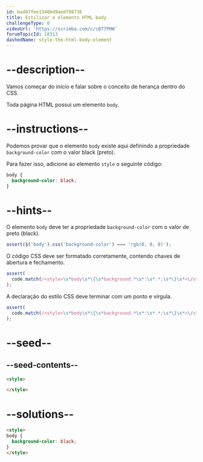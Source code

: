 ```yaml
---
id: bad87fee1348bd9aedf08736
title: Estilizar o elemento HTML body
challengeType: 0
videoUrl: 'https://scrimba.com/c/cB77PHW'
forumTopicId: 18313
dashedName: style-the-html-body-element
---
```


# --description--

Vamos começar do início e falar sobre o conceito de herança dentro do CSS.

Toda página HTML possui um elemento `body`.

# --instructions--

Podemos provar que o elemento `body` existe aqui definindo a propriedade `background-color` com o valor black (preto).

Para fazer isso, adicione ao elemento `style` o seguinte código:

```css
body {
  background-color: black;
}
```

# --hints--

O elemento `body` deve ter a propriedade `background-color` com o valor de preto (black).

```js
assert($('body').css('background-color') === 'rgb(0, 0, 0)');
```

O código CSS deve ser formatado corretamente, contendo chaves de abertura e fechamento.

```js
assert(
  code.match(/<style>\s*body\s*\{\s*background.*\s*:\s*.*;\s*\}\s*<\/style>/i)
);
```

A declaração do estilo CSS deve terminar com um ponto e vírgula.

```js
assert(
  code.match(/<style>\s*body\s*\{\s*background.*\s*:\s*.*;\s*\}\s*<\/style>/i)
);
```

# --seed--

## --seed-contents--

```html
<style>

</style>
```

# --solutions--

```html
<style>
body {
  background-color: black;
}
</style>
```
